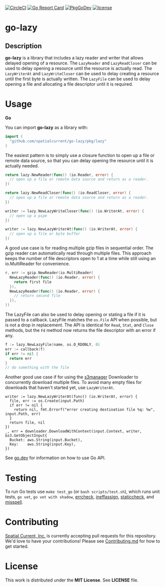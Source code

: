 [![CircleCI](https://circleci.com/gh/spatialcurrent/go-lazy/tree/master.svg?style=svg)](https://circleci.com/gh/spatialcurrent/go-lazy/tree/master) [![Go Report Card](https://goreportcard.com/badge/spatialcurrent/go-lazy)](https://goreportcard.com/report/spatialcurrent/go-lazy)  [![PkgGoDev](https://pkg.go.dev/badge/github.com/spatialcurrent/go-lazy)](https://pkg.go.dev/github.com/spatialcurrent/go-lazy) [![license](http://img.shields.io/badge/license-MIT-red.svg?style=flat)](https://github.com/spatialcurrent/go-lazy/blob/master/LICENSE.md)

# go-lazy

## Description

**go-lazy** is a library that includes a lazy reader and writer that allows delayed opening of a resource.  The `LazyReader` and `LazyReadCloser` can be used to delay opening a resource until the resource is actually read.  The `LazyWriterAt` and `LazyWriteCloser` can be used to delay creating a resource until the first byte is actually written.  The `LazyFile` can be used to delay opening a file and allocating a file descriptor until it is required.

# Usage

**Go**

You can import **go-lazy** as a library with:

```go
import (
  "github.com/spatialcurrent/go-lazy/pkg/lazy"
)
```

The easiest pattern is to simply use a closure function to open up a file or remote data source, so that you can delay opening the resource until it is actually needed.

```go
return lazy.NewReader(func() (io.Reader, error) {
  // open up a file or remote data source and return as a reader.
})
```

```go
return lazy.NewReadCloser(func() (io.ReadCloser, error) {
  // open up a file or remote data source and return as a reader.
})
```

```go
writer := lazy.NewLazyWriteCloser(func() (io.WriterAt, error) {
  // open up a pipe
})
```

```go
writer := lazy.NewLazyWriterAt(func() (io.WriterAt, error) {
  // open up a file or byte buffer
})
```

A good use case is for reading multiple gzip files in sequential order.  The gzip reader can automatically read through multiple files.  This approach keeps the number of file descriptors open to 1 at a time while still using an io.MultiReader for convenience.

```go
r, err := gzip.NewReader(io.MultiReader(
  NewLazyReader(func() (io.Reader, error) {
    return first file
  }),
  NewLazyReader(func() (io.Reader, error) {
    // return second file
  }),
))
```

The LazyFile can also be used to delay opening or stating a file if it is passed to a callback.  LazyFile matches the `os.File` API when possible, but is not a drop in replacement.  The API is identical for `Read`, `Stat`, and `Close` methods, but the `Fd` method now returns the file descriptor with an error if any.

```go
f := lazy.NewLazyFile(name, os.O_RDONLY, 0)
err := callback(f)
if err != nil {
  return err
}
// do something with the file
```

Another good use case if for using the [s3manager](https://docs.aws.amazon.com/sdk-for-go/api/service/s3/s3manager) Downloader to concurrently download multiple files.  To avoid many empty files for downloads that haven't started yet, use `LazyWriterAt`.

```
writer := lazy.NewLazyWriterAt(func() (io.WriterAt, error) {
  file, err := os.Create(input.Path)
  if err != nil {
    return nil, fmt.Errorf("error creating destination file %q: %w", input.Path, err)
  }
  return file, nil
})
_, err = downloader.DownloadWithContext(input.Context, writer, &s3.GetObjectInput{
  Bucket: aws.String(input.Bucket),
  Key:    aws.String(input.Key),
})
```

See [go.dev](https://pkg.go.dev/github.com/spatialcurrent/go-lazy/) for information on how to use Go API.

# Testing

To run Go tests use `make test_go` (or `bash scripts/test.sh`), which runs unit tests, `go vet`, `go vet with shadow`, [errcheck](https://github.com/kisielk/errcheck), [ineffassign](https://github.com/gordonklaus/ineffassign), [staticcheck](https://staticcheck.io/), and [misspell](https://github.com/client9/misspell).

# Contributing

[Spatial Current, Inc.](https://spatialcurrent.io) is currently accepting pull requests for this repository.  We'd love to have your contributions!  Please see [Contributing.md](https://github.com/spatialcurrent/go-lazy/blob/master/CONTRIBUTING.md) for how to get started.

# License

This work is distributed under the **MIT License**.  See **LICENSE** file.
